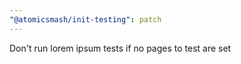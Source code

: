 ```yaml
---
"@atomicsmash/init-testing": patch
---
```


Don't run lorem ipsum tests if no pages to test are set
